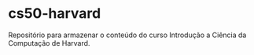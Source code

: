 # cs50-harvard
Repositório para armazenar o conteúdo do curso Introdução a Ciência da Computação de Harvard.
